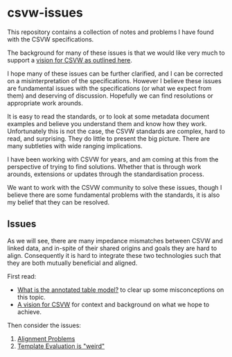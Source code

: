 # csvw-issues

This repository contains a collection of notes and problems I have
found with the CSVW specifications.

The background for many of these issues is that we would like very
much to support a [vision for CSVW as outlined here](./csvw-vision.md).

I hope many of these issues can be further clarified, and I can be
corrected on a misinterpretation of the specifications. However I
believe these issues are fundamental issues with the specifications
(or what we expect from them) and deserving of discussion. Hopefully
we can find resolutions or appropriate work arounds.

It is easy to read the standards, or to look at some metadata document
examples and believe you understand them and know how they work.
Unfortunately this is not the case, the CSVW standards are complex,
hard to read, and surprising. They do little to present the big
picture. There are many subtleties with wide ranging implications.

I have been working with CSVW for years, and am coming at this from
the perspective of trying to find solutions. Whether that is through
work arounds, extensions or updates through the standardisation
process.

We want to work with the CSVW community to solve these issues, though
I believe there are some fundamental problems with the standards, it
is also my belief that they can be resolved.

## Issues

As we will see, there are many impedance mismatches between CSVW and
linked data, and in-spite of their shared origins and goals they are
hard to align. Consequently it is hard to integrate these two
technologies such that they are both mutually beneficial and aligned.

First read:

- [What is the annotated table model?](./issues/003-what-is-the-annotated-table-model.md) to clear up some misconceptions on this topic.
- [A vision for CSVW](./csvw-vision.md) for context and background on
  what we hope to achieve.

Then consider the issues:

1. [Alignment Problems](./issues/001-aligning-linked-data-and-annotated-table.md)
2. [Template Evaluation is "weird"](./issues/002-template-evaluation.md)
